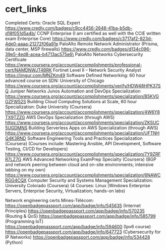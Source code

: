 # cert_links


Completed Certs:
Oracle SQL Expert
https://www.credly.com/badges/c9cc4456-2648-41ba-b5db-d18f051d5a4b/
CCNP Enterprise (I am certified as well with the CCIE written exam Enterprise Core)
https://www.credly.com/badges/c3717af2-823d-4de0-aaaa-21272f06a91e
PaloAlto Remote Network Administrator (Prisma, data center, MSP firewalls)
https://www.credly.com/badges/d134c096-39e5-4ed8-acea-b4713ac575e6\
PaloAlto Networks Cybersecurity Certificate
https://www.coursera.org/account/accomplishments/professional-cert/NAMDNWJT4BRK
Fortinet Level II – Network Security Analyst
https://imgur.com/MNZKm49
Software Defined Networking: 60 hour advanced course on SDN:  University of Chicago
https://www.coursera.org/account/accomplishments/verify/HDW48HPK37SQ
Juniper Networks Junos Automation and DevOps Specialization
https://www.coursera.org/account/accomplishments/specialization/B5KVGGZFW52S
Building Cloud Computing Solutions at Scale, 60 hour Specialization: Duke University (Coursera)
https://www.coursera.org/account/accomplishments/specialization/4W6Y8TX9TZZG
AWS DevOps Specialization (through AWS)
https://www.coursera.org/account/accomplishments/specialization/ZKSUC5UGDMNS
Building Serverless Apps on AWS Specialization (through AWS)
https://www.coursera.org/account/accomplishments/specialization/UFTNHQ4K3RND
Software Engineering Tools and Practices Specialization (Coursera) 
(Courses include: Mastering Ansible, API Development, Software Testing, CI/CD for Developers)
https://www.coursera.org/account/accomplishments/specialization/7Y9ZRFR7LZ7G
AWS Advanced Networking ExamPrep Specialty (Coursera)
(BGP and network peering between cloud and on-site environments; intensive labbing on my own)
https://www.coursera.org/account/accomplishments/specialization/6NAWCRGG4CQX
Computer Security and Systems Management Specialization: University Colorado (Coursera)
(4 Courses: Linux |Windows Enterprise Servers, Enterprise Security, Virtualization; hands-on labs)

Network engineering certs Mines-Télécom:
https://openbadgepassport.com/app/badge/info/545635  (Internet Principles)
https://openbadgepassport.com/app/badge/info/570235  (Routing & QoS) 
https://openbadgepassport.com/app/badge/info/585799  (Programming IoT)
https://openbadgepassport.com/app/badge/info/594600  (Ipv6 course)
https://openbadgepassport.com/app/badge/info/647723  (Cybersecurity for IP Networks)
https://openbadgepassport.com/app/badge/info/534428  (Python)

